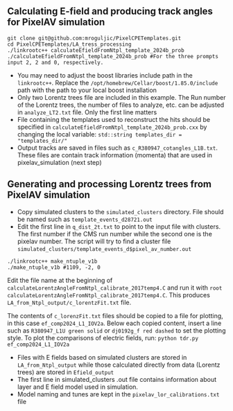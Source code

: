 ## Calculating E-field and producing track angles for PixelAV simulation

```
git clone git@github.com:mroguljic/PixelCPETemplates.git
cd PixelCPETemplates/LA_tress_processing
./linkrootc++ calculateEfieldFromNtpl_template_2024b_prob
./calculateEfieldFromNtpl_template_2024b_prob #For the three prompts input 2, 2 and 0, respectively.
```
* You may need to adjust the boost libraries include path in the `linkrootc++`. Replace the `/opt/homebrew/Cellar/boost/1.85.0/include` path with the path to your local boost installation
* Only two Lorentz trees file are included in this example. The Run number of the Lorentz trees, the number of files to analyze, etc. can be adjusted in `analyze_LT2.txt` file. Only the first line matters
* File containing the templates used to reconstruct the hits  should be specified in `calculateEfieldFromNtpl_template_2024b_prob.cxx` by changing the local variable: `std::string templates_dir = "templates_dir/"`
* Output tracks are saved in files such as `c_R380947_cotangles_L1B.txt`. These files are contain track information (momenta) that are used in pixelav_simulation (next step)

## Generating and processing Lorentz trees from PixelAV simulation

* Copy simulated clusters to the `simulated_clusters` directory. File should be named such as `template_events_d28721.out`
* Edit the first line in `q_dist_2t.txt` to point to the input file with clusters. The first number if the CMS run number while the second one is the pixelav number. The script will try to find a cluster file `simulated_clusters/template_events_d$pixel_av_number.out`

```
./linkrootc++ make_ntuple_v1b
./make_ntuple_v1b #1109, -2, 0
```

Edit the file name at the beginning of `calculateLorentzAngleFromNtpl_calibrate_2017temp4.C` and run it with `root calculateLorentzAngleFromNtpl_calibrate_2017temp4.C`. This produces `LA_from_Ntpl_output/c_lorentzFit.txt` file. 

The contents of `c_lorenzFit.txt` files should be copied to a file for plotting, in this case `ef_comp2024_L1_IOV2a`. Below each copied content, insert a line such as `R380947_L1U green solid` or `dj0192g_f red dashed` to set the plotting style. To plot the comparisons of electric fields, run: `python tdr.py ef_comp2024_L1_IOV2a`
* Files with E fields based on simulated clusters are stored in `LA_from_Ntpl_output` while those calculated directly from data (Lorentz trees) are stored in `Efield_output`
* The first line in simulated_clusters .out file contains information about layer and E field model used in simulation.
* Model naming and tunes are kept in the `pixelav_lor_calibrations.txt` file
